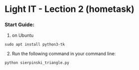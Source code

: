 # Light IT - Lection 2 (hometask)

### Start Guide:

1. on Ubuntu
```
sudo apt install python3-tk
```

2. Run the following command in your command line:
```
python sierpinski_triangle.py
```
